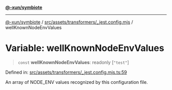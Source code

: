[**@-xun/symbiote**](../../../../../README.md)

***

[@-xun/symbiote](../../../../../README.md) / [src/assets/transformers/\_jest.config.mjs](../README.md) / wellKnownNodeEnvValues

# Variable: wellKnownNodeEnvValues

> `const` **wellKnownNodeEnvValues**: readonly \[`"test"`\]

Defined in: [src/assets/transformers/\_jest.config.mjs.ts:59](https://github.com/Xunnamius/symbiote/blob/79d395cced979d17188580f3f3b776aa6e57df18/src/assets/transformers/_jest.config.mjs.ts#L59)

An array of NODE_ENV values recognized by this configuration file.
